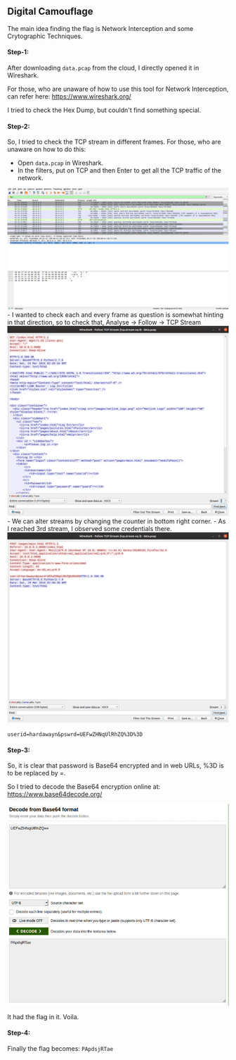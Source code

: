 ## Digital Camouflage
The main idea finding the flag is Network Interception and some Crytographic Techniques.

#### Step-1:
After downloading `data.pcap` from the cloud, I directly opened it in Wireshark.

For those, who are unaware of how to use this tool for Network Interception, can refer here:
https://www.wireshark.org/

I tried to check the Hex Dump, but couldn't find something special.

#### Step-2:
So, I tried to check the TCP stream in different frames. For those, who are unaware on how to do this:

- Open `data.pcap` in Wireshark.
- In the filters, put on TCP and then Enter to get all the TCP traffic of the network.
<img src="TCP_Stream.png">
- I wanted to check each and every frame as question is somewhat hinting in that direction, so to check that, Analyse -> Follow -> TCP Stream
<img src="TCP_Stream_Eq_0.png">
- We can alter streams by changing the counter in bottom right corner.
- As I reached 3rd stream, I observed some credentials there.
<img src="TCP_Stream_Eq_3.png">

`userid=hardawayn&pswrd=UEFwZHNqUlRhZQ%3D%3D`
#### Step-3:
So, it is clear that password is Base64 encrypted and in web URLs, %3D is to be replaced by =.

So I tried to decode the Base64 encryption online at: https://www.base64decode.org/

<img src="Base64.png">

It had the flag in it. Voila.

#### Step-4:
Finally the flag becomes:
`PApdsjRTae`